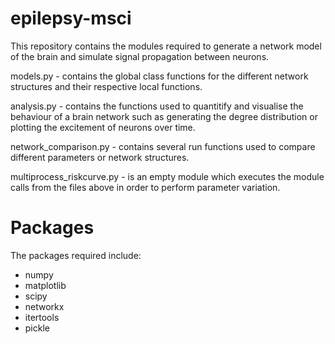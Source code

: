 # epilepsy-msci

This repository contains the modules required to generate a network model of the brain and simulate signal propagation between neurons.

models.py - contains the global class functions for the different network structures and their respective local functions.

analysis.py - contains the functions used to quantitify and visualise the behaviour of a brain network such as generating the degree distribution or plotting the excitement of neurons over time.

network_comparison.py - contains several run functions used to compare different parameters or network structures.

multiprocess_riskcurve.py - is an empty module which executes the module calls from the files above in order to perform parameter variation.

# Packages

The packages required include:
- numpy
- matplotlib
- scipy
- networkx
- itertools
- pickle